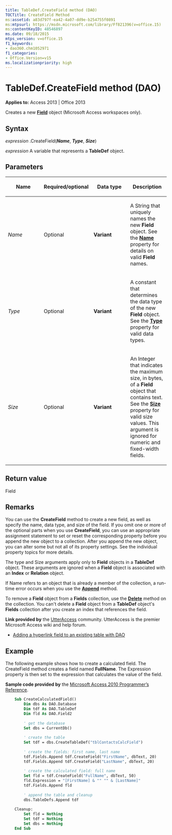 ```yaml
---
title: TableDef.CreateField method (DAO)
TOCTitle: CreateField Method
ms:assetid: a83d797f-ea42-4a07-dd9e-b254755f0891
ms:mtpsurl: https://msdn.microsoft.com/library/Ff821396(v=office.15)
ms:contentKeyID: 48546897
ms.date: 09/18/2015
mtps_version: v=office.15
f1_keywords:
- dao360.chm1052971
f1_categories:
- Office.Version=v15
ms.localizationpriority: high
---
```


# TableDef.CreateField method (DAO)

**Applies to:** Access 2013 | Office 2013

Creates a new **[Field](field-object-dao.md)** object (Microsoft Access workspaces only).

## Syntax

*expression* .CreateField(_**Name**_, _**Type**_, _**Size**_)

*expression* A variable that represents a **TableDef** object.

## Parameters

<table>
<colgroup>
<col style="width: 25%" />
<col style="width: 25%" />
<col style="width: 25%" />
<col style="width: 25%" />
</colgroup>
<thead>
<tr class="header">
<th><p>Name</p></th>
<th><p>Required/optional</p></th>
<th><p>Data type</p></th>
<th><p>Description</p></th>
</tr>
</thead>
<tbody>
<tr class="odd">
<td><p><em>Name</em></p></td>
<td><p>Optional</p></td>
<td><p><strong>Variant</strong></p></td>
<td><p>A String that uniquely names the new <strong>Field</strong> object. See the <strong><a href="connection-name-property-dao.md">Name</a></strong> property for details on valid <strong>Field</strong> names.</p></td>
</tr>
<tr class="even">
<td><p><em>Type</em></p></td>
<td><p>Optional</p></td>
<td><p><strong>Variant</strong></p></td>
<td><p>A constant that determines the data type of the new <strong>Field</strong> object. See the <strong><a href="field-type-property-dao.md">Type</a></strong> property for valid data types.</p></td>
</tr>
<tr class="odd">
<td><p><em>Size</em></p></td>
<td><p>Optional</p></td>
<td><p><strong>Variant</strong></p></td>
<td><p>An Integer that indicates the maximum size, in bytes, of a <strong>Field</strong> object that contains text. See the <strong><a href="field-size-property-dao.md">Size</a></strong> property for valid size values. This argument is ignored for numeric and fixed-width fields.</p></td>
</tr>
</tbody>
</table>


## Return value

Field

## Remarks

You can use the **CreateField** method to create a new field, as well as specify the name, data type, and size of the field. If you omit one or more of the optional parts when you use **CreateField**, you can use an appropriate assignment statement to set or reset the corresponding property before you append the new object to a collection. After you append the new object, you can alter some but not all of its property settings. See the individual property topics for more details.

The type and Size arguments apply only to **Field** objects in a **TableDef** object. These arguments are ignored when a **Field** object is associated with an **Index** or **Relation** object.

If Name refers to an object that is already a member of the collection, a run-time error occurs when you use the **[Append](fields-append-method-dao.md)** method.

To remove a **Field** object from a **Fields** collection, use the **[Delete](fields-delete-method-dao.md)** method on the collection. You can't delete a **Field** object from a **TableDef** object's **Fields** collection after you create an index that references the field.

**Link provided by** the [UtterAccess](https://www.utteraccess.com) community. UtterAccess is the premier Microsoft Access wiki and help forum.

- [Adding a hyperlink field to an existing table with DAO](https://www.utteraccess.com/wiki/index.php/adding_a_hyperlink_field_to_an_existing_table_with_dao)

## Example

The following example shows how to create a calculated field. The CreateField method creates a field named **FullName**. The Expression property is then set to the expression that calculates the value of the field.

**Sample code provided by** the [Microsoft Access 2010 Programmer’s Reference](https://www.amazon.com/Microsoft-Access-2010-Programmers-Reference/dp/8126528125).

```vb
    Sub CreateCalculatedField()
        Dim dbs As DAO.Database
        Dim tdf As DAO.TableDef
        Dim fld As DAO.Field2
        
        ' get the database
        Set dbs = CurrentDb()
        
        ' create the table
        Set tdf = dbs.CreateTableDef("tblContactsCalcField")
        
        ' create the fields: first name, last name
        tdf.Fields.Append tdf.CreateField("FirstName", dbText, 20)
        tdf.Fields.Append tdf.CreateField("LastName", dbText, 20)
        
        ' create the calculated field: full name
        Set fld = tdf.CreateField("FullName", dbText, 50)
        fld.Expression = "[FirstName] & "" "" & [LastName]"
        tdf.Fields.Append fld
        
        ' append the table and cleanup
        dbs.TableDefs.Append tdf
        
    Cleanup:
        Set fld = Nothing
        Set tdf = Nothing
        Set dbs = Nothing
    End Sub
```


